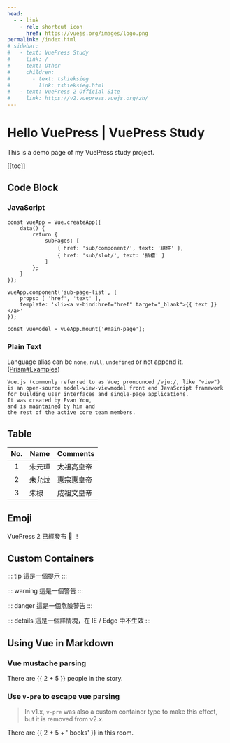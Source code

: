 ```yaml
---
head:
  - - link
    - rel: shortcut icon
      href: https://vuejs.org/images/logo.png
permalink: /index.html
# sidebar:
#   - text: VuePress Study
#     link: /
#   - text: Other
#     children:
#       - text: tshieksieg
#         link: tshieksieg.html
#   - text: VuePress 2 Official Site
#     link: https://v2.vuepress.vuejs.org/zh/
---
```

# Hello VuePress | VuePress Study

This is a demo page of my VuePress study project.


[[toc]]


## Code Block

### JavaScript <Badge text="中文" vertical="middle" />

```js{2,5-7,10}:line-numbers
const vueApp = Vue.createApp({
    data() {
        return {
            subPages: [
                { href: 'sub/component/', text: '組件' },
                { href: 'sub/slot/', text: '插槽' }
            ]
        };
    }
});

vueApp.component('sub-page-list', {
    props: [ 'href', 'text' ],
    template: '<li><a v-bind:href="href" target="_blank">{{ text }}</a>'
});

const vueModel = vueApp.mount('#main-page');
```

### Plain Text

Language alias can be `none`, `null`, `undefined` or not append it. ([Prism#Examples](https://prismjs.com/#examples))
```{2,4}
Vue.js (commonly referred to as Vue; pronounced /vjuː/, like "view")
is an open-source model-view-viewmodel front end JavaScript framework
for building user interfaces and single-page applications.
It was created by Evan You,
and is maintained by him and
the rest of the active core team members.
```


## Table <Badge text="中文" vertical="middle" />

| No. | Name   | Comments   |
|:---:| ------ | ---------- |
| 1   | 朱元璋 | 太祖高皇帝 |
| 2   | 朱允炆 | 惠宗惠皇帝 |
| 3   | 朱棣   | 成祖文皇帝 |


## Emoji

VuePress 2 已經發布 :tada: ！


## Custom Containers <Badge text="中文" type="warning" vertical="middle" />

::: tip
這是一個提示
:::

::: warning
這是一個警告
:::

::: danger
這是一個危險警告
:::

::: details
這是一個詳情塊，在 IE / Edge 中不生效
:::


## Using Vue in Markdown

### Vue mustache parsing
There are {{ 2 + 5 }} people in the story.

### Use `v-pre` to escape vue parsing
> In v1.x, `v-pre` was also a custom container type to make this effect, but it is removed from v2.x.
<p v-pre>There are {{ 2 + 5 + ' books' }} in this room.</p>
